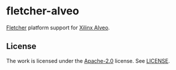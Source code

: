 # fletcher-alveo

[Fletcher](https://github.com/abs-tudelft/fletcher) platform support for [Xilinx Alveo](https://www.xilinx.com/products/boards-and-kits/alveo.html).



## License

The work is licensed under the [Apache-2.0](https://www.apache.org/licenses/LICENSE-2.0) license. See [LICENSE](./LICENSE).
 
